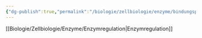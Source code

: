 ```yaml
---
{"dg-publish":true,"permalink":"/biologie/zellbiologie/enzyme/bindungspartner/"}
---
```



[[Biologie/Zellbiologie/Enzyme/Enzymregulation\|Enzymregulation]]